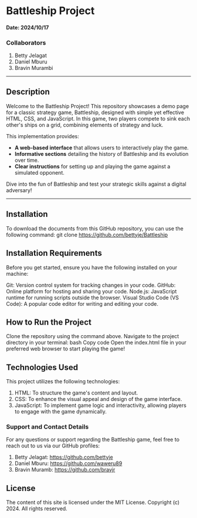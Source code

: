 # Battleship Project

#### Date: 2024/10/17

### Collaborators
1. Betty Jelagat
2. Daniel Mburu
3. Bravin Murambi

---

## Description
Welcome to the Battleship Project! This repository showcases a demo page for a classic strategy game, Battleship, designed with simple yet effective HTML, CSS, and JavaScript. In this game, two players compete to sink each other's ships on a grid, combining elements of strategy and luck.

This implementation provides:
- **A web-based interface** that allows users to interactively play the game.
- **Informative sections** detailing the history of Battleship and its evolution over time.
- **Clear instructions** for setting up and playing the game against a simulated opponent.

Dive into the fun of Battleship and test your strategic skills against a digital adversary!

---

## Installation

To download the documents from this GitHub repository, you can use the following command:
git clone https://github.com/bettyje/Battleship

## Installation Requirements
Before you get started, ensure you have the following installed on your machine:

Git: Version control system for tracking changes in your code.
GitHub: Online platform for hosting and sharing your code.
Node.js: JavaScript runtime for running scripts outside the browser.
Visual Studio Code (VS Code): A popular code editor for writing and editing your code.

## How to Run the Project
Clone the repository using the command above.
Navigate to the project directory in your terminal:
bash
Copy code
Open the index.html file in your preferred web browser to start playing the game!

## Technologies Used
This project utilizes the following technologies:

1. HTML: To structure the game's content and layout.
2. CSS: To enhance the visual appeal and design of the game interface.
3. JavaScript: To implement game logic and interactivity, allowing players to engage with the game dynamically.
### Support and Contact Details
For any questions or support regarding the Battleship game, feel free to reach out to us via our GitHub profiles:

1. Betty Jelagat:  https://github.com/bettyje
2. Daniel Mburu:  https://github.com/waweru89
3. Bravin Muramb: https://github.com/bravjr


## License
The content of this site is licensed under the MIT License.
Copyright (c) 2024. All rights reserved.


